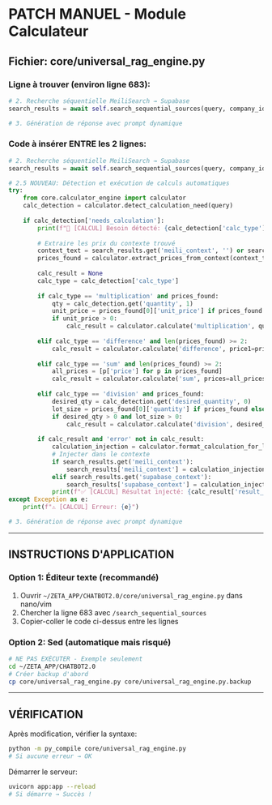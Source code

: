 # PATCH MANUEL - Module Calculateur

## Fichier: core/universal_rag_engine.py

### Ligne à trouver (environ ligne 683):
```python
# 2. Recherche séquentielle MeiliSearch → Supabase
search_results = await self.search_sequential_sources(query, company_id)

# 3. Génération de réponse avec prompt dynamique
```

### Code à insérer ENTRE les 2 lignes:
```python
# 2. Recherche séquentielle MeiliSearch → Supabase
search_results = await self.search_sequential_sources(query, company_id)

# 2.5 NOUVEAU: Détection et exécution de calculs automatiques
try:
    from core.calculator_engine import calculator
    calc_detection = calculator.detect_calculation_need(query)
    
    if calc_detection['needs_calculation']:
        print(f"🧮 [CALCUL] Besoin détecté: {calc_detection['calc_type']}")
        
        # Extraire les prix du contexte trouvé
        context_text = search_results.get('meili_context', '') or search_results.get('supabase_context', '')
        prices_found = calculator.extract_prices_from_context(context_text)
        
        calc_result = None
        calc_type = calc_detection['calc_type']
        
        if calc_type == 'multiplication' and prices_found:
            qty = calc_detection.get('quantity', 1)
            unit_price = prices_found[0]['unit_price'] if prices_found else 0
            if unit_price > 0:
                calc_result = calculator.calculate('multiplication', quantity=qty, unit_price=unit_price)
        
        elif calc_type == 'difference' and len(prices_found) >= 2:
            calc_result = calculator.calculate('difference', price1=prices_found[0]['price'], price2=prices_found[1]['price'])
        
        elif calc_type == 'sum' and len(prices_found) >= 2:
            all_prices = [p['price'] for p in prices_found]
            calc_result = calculator.calculate('sum', prices=all_prices)
        
        elif calc_type == 'division' and prices_found:
            desired_qty = calc_detection.get('desired_quantity', 0)
            lot_size = prices_found[0]['quantity'] if prices_found else 0
            if desired_qty > 0 and lot_size > 0:
                calc_result = calculator.calculate('division', desired_quantity=desired_qty, lot_size=lot_size)
        
        if calc_result and 'error' not in calc_result:
            calculation_injection = calculator.format_calculation_for_llm(calc_result)
            # Injecter dans le contexte
            if search_results.get('meili_context'):
                search_results['meili_context'] = calculation_injection + "\n\n" + search_results['meili_context']
            elif search_results.get('supabase_context'):
                search_results['supabase_context'] = calculation_injection + "\n\n" + search_results['supabase_context']
            print(f"✅ [CALCUL] Résultat injecté: {calc_result['result_formatted']}")
except Exception as e:
    print(f"⚠️ [CALCUL] Erreur: {e}")

# 3. Génération de réponse avec prompt dynamique
```

---

## INSTRUCTIONS D'APPLICATION

### Option 1: Éditeur texte (recommandé)
1. Ouvrir `~/ZETA_APP/CHATBOT2.0/core/universal_rag_engine.py` dans nano/vim
2. Chercher la ligne 683 avec `/search_sequential_sources`
3. Copier-coller le code ci-dessus entre les lignes

### Option 2: Sed (automatique mais risqué)
```bash
# NE PAS EXÉCUTER - Exemple seulement
cd ~/ZETA_APP/CHATBOT2.0
# Créer backup d'abord
cp core/universal_rag_engine.py core/universal_rag_engine.py.backup
```

---

## VÉRIFICATION

Après modification, vérifier la syntaxe:
```bash
python -m py_compile core/universal_rag_engine.py
# Si aucune erreur → OK
```

Démarrer le serveur:
```bash
uvicorn app:app --reload
# Si démarre → Succès !
```
